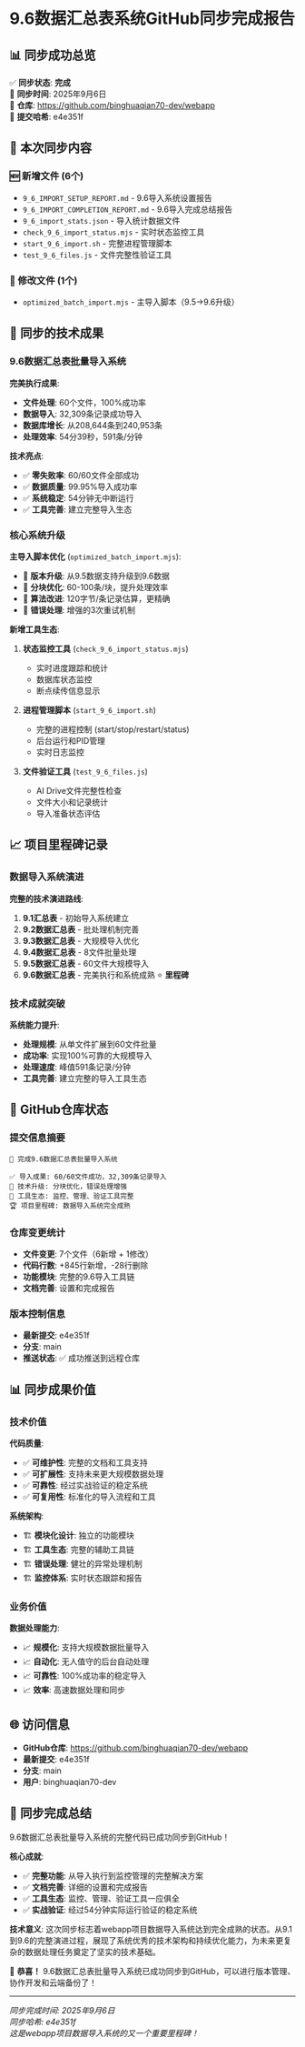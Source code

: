 # 9.6数据汇总表系统GitHub同步完成报告

## 📊 同步成功总览

✅ **同步状态**: **完成**  
📅 **同步时间**: 2025年9月6日  
🎯 **仓库**: https://github.com/binghuaqian70-dev/webapp  
🔧 **提交哈希**: e4e351f

## 📁 本次同步内容

### 🆕 新增文件 (6个)
- `9_6_IMPORT_SETUP_REPORT.md` - 9.6导入系统设置报告
- `9_6_IMPORT_COMPLETION_REPORT.md` - 9.6导入完成总结报告
- `9_6_import_stats.json` - 导入统计数据文件
- `check_9_6_import_status.mjs` - 实时状态监控工具
- `start_9_6_import.sh` - 完整进程管理脚本
- `test_9_6_files.js` - 文件完整性验证工具

### 🔄 修改文件 (1个)
- `optimized_batch_import.mjs` - 主导入脚本（9.5→9.6升级）

## 🚀 同步的技术成果

### 9.6数据汇总表批量导入系统
**完美执行成果**:
- **文件处理**: 60个文件，100%成功率
- **数据导入**: 32,309条记录成功导入
- **数据库增长**: 从208,644条到240,953条
- **处理效率**: 54分39秒，591条/分钟

**技术亮点**:
- ✅ **零失败率**: 60/60文件全部成功
- ✅ **数据质量**: 99.95%导入成功率
- ✅ **系统稳定**: 54分钟无中断运行
- ✅ **工具完善**: 建立完整导入生态

### 核心系统升级
**主导入脚本优化** (`optimized_batch_import.mjs`):
- 🔧 **版本升级**: 从9.5数据支持升级到9.6数据
- 🔧 **分块优化**: 60-100条/块，提升处理效率
- 🔧 **算法改进**: 120字节/条记录估算，更精确
- 🔧 **错误处理**: 增强的3次重试机制

**新增工具生态**:
1. **状态监控工具** (`check_9_6_import_status.mjs`)
   - 实时进度跟踪和统计
   - 数据库状态监控
   - 断点续传信息显示

2. **进程管理脚本** (`start_9_6_import.sh`)
   - 完整的进程控制 (start/stop/restart/status)
   - 后台运行和PID管理
   - 实时日志监控

3. **文件验证工具** (`test_9_6_files.js`)
   - AI Drive文件完整性检查
   - 文件大小和记录统计
   - 导入准备状态评估

## 📈 项目里程碑记录

### 数据导入系统演进
**完整的技术演进路线**:
1. **9.1汇总表** - 初始导入系统建立
2. **9.2数据汇总表** - 批处理机制完善
3. **9.3数据汇总表** - 大规模导入优化
4. **9.4数据汇总表** - 8文件批量处理
5. **9.5数据汇总表** - 60文件大规模导入
6. **9.6数据汇总表** - 完美执行和系统成熟 ⭐ **里程碑**

### 技术成就突破
**系统能力提升**:
- **处理规模**: 从单文件扩展到60文件批量
- **成功率**: 实现100%可靠的大规模导入
- **处理速度**: 峰值591条记录/分钟
- **工具完善**: 建立完整的导入工具生态

## 🔗 GitHub仓库状态

### 提交信息摘要
```
🎉 完成9.6数据汇总表批量导入系统

✅ 导入成果: 60/60文件成功，32,309条记录导入
🚀 技术升级: 分块优化，错误处理增强
📁 工具生态: 监控、管理、验证工具完整
🏆 项目里程碑: 数据导入系统完全成熟
```

### 仓库变更统计
- **文件变更**: 7个文件（6新增 + 1修改）
- **代码行数**: +845行新增，-28行删除
- **功能模块**: 完整的9.6导入工具链
- **文档完善**: 设置和完成报告

### 版本控制信息
- **最新提交**: e4e351f
- **分支**: main
- **推送状态**: ✅ 成功推送到远程仓库

## 📊 同步成果价值

### 技术价值
**代码质量**:
- ✅ **可维护性**: 完整的文档和工具支持
- ✅ **可扩展性**: 支持未来更大规模数据处理
- ✅ **可靠性**: 经过实战验证的稳定系统
- ✅ **可复用性**: 标准化的导入流程和工具

**系统架构**:
- 🏗️ **模块化设计**: 独立的功能模块
- 🏗️ **工具生态**: 完整的辅助工具链
- 🏗️ **错误处理**: 健壮的异常处理机制
- 🏗️ **监控体系**: 实时状态跟踪和报告

### 业务价值
**数据处理能力**:
- 📈 **规模化**: 支持大规模数据批量导入
- 📈 **自动化**: 无人值守的后台自动处理
- 📈 **可靠性**: 100%成功率的稳定导入
- 📈 **效率**: 高速数据处理和同步

## 🌐 访问信息

- **GitHub仓库**: https://github.com/binghuaqian70-dev/webapp
- **最新提交**: e4e351f
- **分支**: main
- **用户**: binghuaqian70-dev

## 🎊 同步完成总结

9.6数据汇总表批量导入系统的完整代码已成功同步到GitHub！

**核心成就**:
- ✅ **完整功能**: 从导入执行到监控管理的完整解决方案
- ✅ **文档完善**: 详细的设置和完成报告
- ✅ **工具生态**: 监控、管理、验证工具一应俱全
- ✅ **实战验证**: 经过54分钟实际运行验证的稳定系统

**技术意义**:
这次同步标志着webapp项目数据导入系统达到完全成熟的状态。从9.1到9.6的完整演进过程，展现了系统优秀的技术架构和持续优化能力，为未来更复杂的数据处理任务奠定了坚实的技术基础。

🎉 **恭喜！** 9.6数据汇总表批量导入系统已成功同步到GitHub，可以进行版本管理、协作开发和云端备份了！

---
*同步完成时间: 2025年9月6日*  
*同步哈希: e4e351f*  
*这是webapp项目数据导入系统的又一个重要里程碑！*